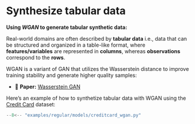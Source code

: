 # Synthesize tabular data

**Using *WGAN* to generate tabular synthetic data:**

Real-world domains are often described by **tabular data** i.e., data that can be structured and organized in a table-like format, where **features/variables** are represented in **columns**, whereas **observations** correspond to the **rows**.

WGAN is a variant of GAN that utilizes the Wasserstein distance to improve training stability and generate higher quality samples:

- 📑 **Paper:** [Wasserstein GAN](https://arxiv.org/abs/1701.07875)

Here’s an example of how to synthetize tabular data with WGAN using the [Credit Card](https://www.openml.org/search?type=data&sort=runs&id=1597&status=active) dataset:


```python
--8<-- "examples/regular/models/creditcard_wgan.py"
```

